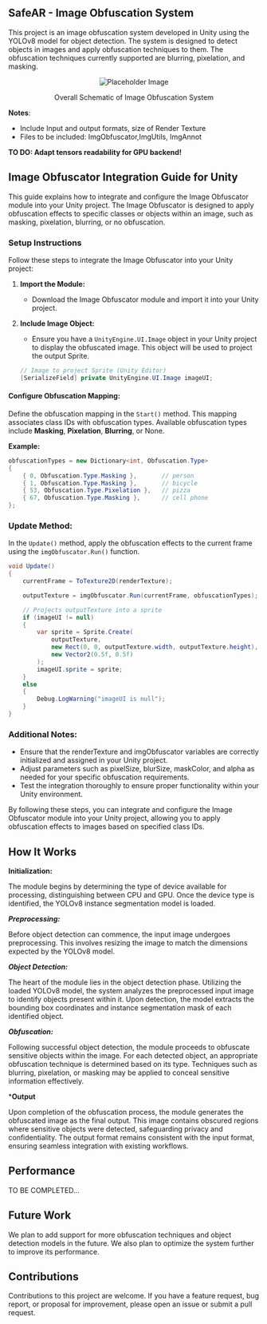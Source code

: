 ## SafeAR - Image Obfuscation System

This project is an image obfuscation system developed in Unity using the YOLOv8 
model for object detection. The system is designed to detect objects in images 
and apply obfuscation techniques to them. The obfuscation techniques currently 
supported are blurring, pixelation, and masking.

<p align="center">
  <img src="https://via.placeholder.com/350" alt="Placeholder Image">
</p>
<p align="center">Overall Schematic of Image Obfuscation System</p>

**Notes**: 

- Include Input and output formats, size of Render Texture  
- Files to be included: ImgObfuscator,ImgUtils, ImgAnnot 

**TO DO: Adapt tensors readability for GPU backend!**

## Image Obfuscator Integration Guide for Unity

This guide explains how to integrate and configure the Image Obfuscator module into your Unity project. The Image Obfuscator is designed to apply obfuscation effects to specific classes or objects within an image, such as masking, pixelation, blurring, or no obfuscation.

### Setup Instructions

Follow these steps to integrate the Image Obfuscator into your Unity project:

1. **Import the Module:**
   - Download the Image Obfuscator module and import it into your Unity project.

2. **Include Image Object:**
   - Ensure you have a `UnityEngine.UI.Image` object in your Unity project to 
   display the obfuscated image. This object will be used to project the output 
   Sprite.

   ```csharp
   // Image to project Sprite (Unity Editor)
   [SerializeField] private UnityEngine.UI.Image imageUI; 
    ```

#### Configure Obfuscation Mapping:

Define the obfuscation mapping in the `Start()` method. This mapping associates 
class IDs with obfuscation types. 
Available obfuscation types include **Masking**, **Pixelation**, **Blurring**, or None.

**Example:**  
```csharp
obfuscationTypes = new Dictionary<int, Obfuscation.Type>
{
    { 0, Obfuscation.Type.Masking },       // person
    { 1, Obfuscation.Type.Masking },       // bicycle
    { 53, Obfuscation.Type.Pixelation },   // pizza
    { 67, Obfuscation.Type.Masking },      // cell phone
};
```

### Update Method:

In the <code class="language-csharp">Update()</code> method, apply the obfuscation effects to the current frame using the <code class="language-csharp">imgObfuscator.Run()</code> function.

```csharp
void Update()
{
    currentFrame = ToTexture2D(renderTexture);

    outputTexture = imgObfuscator.Run(currentFrame, obfuscationTypes);

    // Projects outputTexture into a sprite
    if (imageUI != null)
    {
        var sprite = Sprite.Create(
            outputTexture,
            new Rect(0, 0, outputTexture.width, outputTexture.height),
            new Vector2(0.5f, 0.5f)
        );
        imageUI.sprite = sprite;
    }
    else
    {
        Debug.LogWarning("imageUI is null");
    }
}
```

### Additional Notes:

- Ensure that the renderTexture and imgObfuscator variables are correctly initialized and assigned in your Unity project.  
- Adjust parameters such as pixelSize, blurSize, maskColor, and alpha as needed for your specific obfuscation requirements.  
- Test the integration thoroughly to ensure proper functionality within your Unity environment.  

By following these steps, you can  integrate and configure the Image Obfuscator module into your Unity project, allowing you to apply obfuscation effects to images based on specified class IDs.

## How It Works

**Initialization:**

The module begins by determining the type of device available for processing, distinguishing between CPU and GPU. Once the device type is identified, the YOLOv8 instance segmentation model is loaded.

***Preprocessing:***

Before object detection can commence, the input image undergoes preprocessing. This involves resizing the image to match the dimensions expected by the YOLOv8 model. 

***Object Detection:***

The heart of the module lies in the object detection phase. Utilizing the loaded YOLOv8 model, the system analyzes the preprocessed input image to identify objects present within it. Upon detection, the model extracts the bounding box coordinates and instance segmentation mask of each identified object.

***Obfuscation:***

Following successful object detection, the module proceeds to obfuscate sensitive objects within the image. For each detected object, an appropriate obfuscation technique is determined based on its type. Techniques such as blurring, pixelation, or masking may be applied to conceal sensitive information effectively.

***Output**

Upon completion of the obfuscation process, the module generates the obfuscated image as the final output. This image contains obscured regions where sensitive objects were detected, safeguarding privacy and confidentiality. The output format remains consistent with the input format, ensuring seamless integration with existing workflows.


## Performance

TO BE COMPLETED...


## Future Work

We plan to add support for more obfuscation techniques and object detection 
models in the future. We also plan to optimize the system further to improve 
its performance.

## Contributions

Contributions to this project are welcome. If you have a feature request, bug 
report, or proposal for improvement, please open an issue or submit a pull request.
